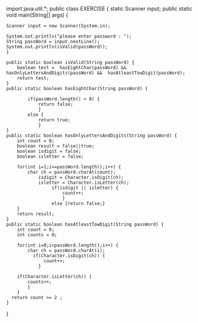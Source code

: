 import java.util.*;
public class EXERCISE {
	static Scanner input;
	public static void main(String[] args) {
		
	Scanner input = new Scanner(System.in);
	
	System.out.println("please enter password : ");
	String passWord = input.nextLine();	
	System.out.println(isValid(passWord));
	}
	
	public static boolean isValid(String passWord) {
		boolean test =  hasEightChar(passWord) && hasOnlyLettersAndDigits(passWord) &&  hasAtleastTowDigit(passWord);
		return test;
	}
	public static boolean hasEightChar(String passWord) {
		
			if(passWord.length() < 8) {
				return false;
				}
			else {
				return true;
				}
	}
	public static boolean hasOnlyLettersAndDigits(String passWord) {
		int count = 0;
		boolean result = false||true;
		boolean isdigit = false;
		boolean isletter = false;
		
		for(int i=1;i<=passWord.length();i++) {
			char ch = passWord.charAt(count);
			    isdigit = Character.isDigit(ch);
			    isletter = Character.isLetter(ch);
			         if(isdigit || isletter) {
			    	     count++;
			    	     }
			         else {return false;}	
		}
		return result;
	}
	public static boolean hasAtleastTowDigit(String passWord) {
		int count = 0;
		int counts = 0;
		
		for(int i=0;i<passWord.length();i++) {
			char ch = passWord.charAt(i);
			  if(Character.isDigit(ch)) {
				  count++;
				}
			
		if(Character.isLetter(ch)) {
			counts++;
			}
		}
	  return count >= 2 ;
	}
}
